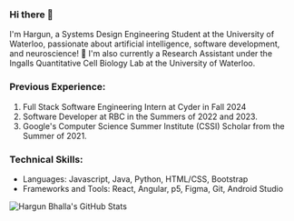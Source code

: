 ### Hi there 👋

I'm Hargun, a Systems Design Engineering Student at the University of Waterloo, passionate about artificial intelligence, software development, and neuroscience! 🧠 I'm also currently a Research Assistant under the Ingalls Quantitative Cell Biology Lab at the University of Waterloo.

### Previous Experience:
1. Full Stack Software Engineering Intern at Cyder in Fall 2024
2. Software Developer at RBC in the Summers of 2022 and 2023.
3. Google's Computer Science Summer Institute (CSSI) Scholar from the Summer of 2021.

### Technical Skills:
- Languages: Javascript, Java, Python, HTML/CSS, Bootstrap
- Frameworks and Tools: React, Angular, p5, Figma, Git, Android Studio

![Hargun Bhalla's GitHub Stats](https://github-readme-stats.vercel.app/api?username=HargunBhalla&theme=dark)
